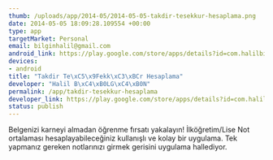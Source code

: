 ```yaml
--- 
thumb: /uploads/app/2014-05/2014-05-05-takdir-tesekkur-hesaplama.png
date: 2014-05-05 18:09:28.109554 +00:00
type: app
targetMarket: Personal
email: bilginhalil@gmail.com
android_link: https://play.google.com/store/apps/details?id=com.halilbilgin.takdirtesekkur
devices: 
- android
title: "Takdir Te\xC5\x9Fekk\xC3\xBCr Hesaplama"
developer: "Halil B\xC4\xB0LG\xC4\xB0N"
permalink: /app/takdir-tesekkur-hesaplama
developer_link: https://play.google.com/store/apps/details?id=com.halilbilgin.takdirtesekkur
status: publish
---
```


Belgenizi karneyi almadan öğrenme fırsatı yakalayın!
İlköğretim/Lise Not ortalaması hesaplayabileceğiniz kullanışlı ve kolay bir uygulama.
Tek yapmanız gereken notlarınızı girmek gerisini uygulama hallediyor.
